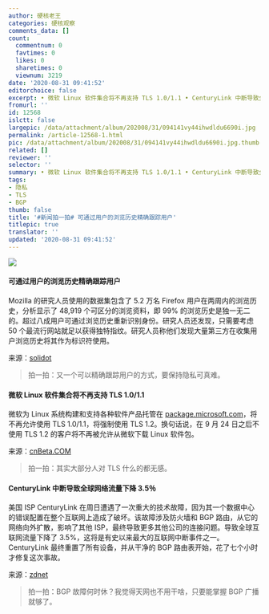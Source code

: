 ```yaml
---
author: 硬核老王
categories: 硬核观察
comments_data: []
count:
  commentnum: 0
  favtimes: 0
  likes: 0
  sharetimes: 0
  viewnum: 3219
date: '2020-08-31 09:41:52'
editorchoice: false
excerpt: • 微软 Linux 软件集合将不再支持 TLS 1.0/1.1 • CenturyLink 中断导致全球网络流量下降 3.5％
fromurl: ''
id: 12568
islctt: false
largepic: /data/attachment/album/202008/31/094141vy44ihwdldu6690i.jpg
permalink: /article-12568-1.html
pic: /data/attachment/album/202008/31/094141vy44ihwdldu6690i.jpg.thumb.jpg
related: []
reviewer: ''
selector: ''
summary: • 微软 Linux 软件集合将不再支持 TLS 1.0/1.1 • CenturyLink 中断导致全球网络流量下降 3.5％
tags:
- 隐私
- TLS
- BGP
thumb: false
title: '#新闻拍一拍# 可通过用户的浏览历史精确跟踪用户'
titlepic: true
translator: ''
updated: '2020-08-31 09:41:52'
---
```


![](/data/attachment/album/202008/31/094141vy44ihwdldu6690i.jpg)


#### 可通过用户的浏览历史精确跟踪用户


Mozilla 的研究人员使用的数据集包含了 5.2 万名 Firefox 用户在两周内的浏览历史，分析显示了 48,919 个可区分的浏览资料，即 99% 的浏览历史是独一无二的。超过八成用户可通过浏览历史重新识别身份。研究人员还发现，只需要考虑 50 个最流行网站就足以获得独特指纹。研究人员称他们发现大量第三方在收集用户浏览历史将其作为标识符使用。


来源：[solidot](https://www.solidot.org/story?sid=65389 "https://www.solidot.org/story?sid=65389")



> 
> 拍一拍：又一个可以精确跟踪用户的方式，要保持隐私可真难。
> 
> 
> 


#### 微软 Linux 软件集合将不再支持 TLS 1.0/1.1


微软为 Linux 系统构建和支持各种软件产品托管在 [package.microsoft.com](http://package.microsoft.com/ "http://package.microsoft.com")，将不再允许使用 TLS 1.0/1.1，将强制使用 TLS 1.2。换句话说，在 9 月 24 日之后不使用 TLS 1.2 的客户将不再被允许从微软下载 Linux 软件包。


来源：[cnBeta.COM](https://www.cnbeta.com/articles/tech/1022355.htm "https://www.cnbeta.com/articles/tech/1022355.htm")



> 
> 拍一拍：其实大部分人对 TLS 什么的都无感。
> 
> 
> 


#### CenturyLink 中断导致全球网络流量下降 3.5％


美国 ISP CenturyLink 在周日遭遇了一次重大的技术故障，因为其一个数据中心的错误配置在整个互联网上造成了破坏。该故障涉及防火墙和 BGP 路由，从它的网络向外扩散，影响了其他 ISP，最终导致更多其他公司的连接问题。导致全球互联网流量下降了 3.5%，这将是有史以来最大的互联网中断事件之一。CenturyLink 最终重置了所有设备，并从干净的 BGP 路由表开始，花了七个小时才修复这次事故。


来源：[zdnet](https://www.zdnet.com/article/centurylink-outage-led-to-a-3-5-drop-in-global-web-traffic/ "https://www.zdnet.com/article/centurylink-outage-led-to-a-3-5-drop-in-global-web-traffic/")



> 
> 拍一拍：BGP 故障何时休？我觉得天网也不用干啥，只要能掌握 BGP 广播就够了。
> 
> 
>